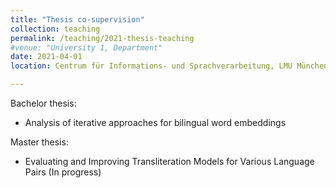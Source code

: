 ```yaml
---
title: "Thesis co-supervision"
collection: teaching
permalink: /teaching/2021-thesis-teaching
#venue: "University 1, Department"
date: 2021-04-01
location: Centrum für Informations- und Sprachverarbeitung, LMU München

---
```


Bachelor thesis:
* Analysis of iterative approaches for bilingual word embeddings

Master thesis:
* Evaluating and Improving Transliteration Models for Various Language Pairs (In progress)
